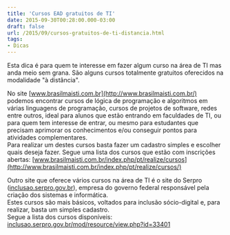 ```yaml
---
title: 'Cursos EAD gratuitos de TI'
date: 2015-09-30T00:28:00.000-03:00
draft: false
url: /2015/09/cursos-gratuitos-de-ti-distancia.html
tags: 
- Dicas
---
```


Esta dica é para quem te interesse em fazer algum curso na área de TI mas anda meio sem grana. São alguns cursos totalmente gratuitos oferecidos na modalidade "à distância".  
  
No site [www.brasilmaisti.com.br](http://www.brasilmaisti.com.br/) podemos encontrar cursos de lógica de programação e algoritmos em várias linguagens de programação, cursos de projetos de software, redes entre outros, ideal para alunos que estão entrando em faculdades de TI, ou para quem tem interesse de entrar, ou mesmo para estudantes que precisam aprimorar os conhecimentos e/ou conseguir pontos para atividades complementares.  
Para realizar um destes cursos basta fazer um cadastro simples e escolher quais deseja fazer. Segue uma lista dos cursos que estão com inscrições abertas: [www.brasilmaisti.com.br/index.php/pt/realize/cursos](http://www.brasilmaisti.com.br/index.php/pt/realize/cursos/)

Outro site que oferece vários cursos na área de TI é o site do Serpro ([inclusao.serpro.gov.br](https://inclusao.serpro.gov.br/)), empresa do governo federal responsável pela criação dos sistemas e informática.  
Estes cursos são mais básicos, voltados para inclusão sócio-digital e, para realizar, basta um simples cadastro.  
Segue a lista dos cursos disponíveis: [inclusao.serpro.gov.br/mod/resource/view.php?id=33401](https://inclusao.serpro.gov.br/mod/resource/view.php?id=33401/)